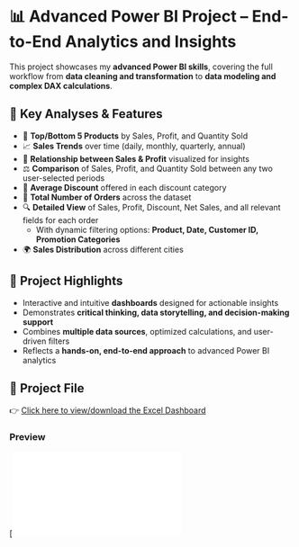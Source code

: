 # 📊 Advanced Power BI Project – End-to-End Analytics and Insights  

This project showcases my **advanced Power BI skills**, covering the full workflow from **data cleaning and transformation** to **data modeling and complex DAX calculations**.  


## 🔧 Key Analyses & Features  
- 📌 **Top/Bottom 5 Products** by Sales, Profit, and Quantity Sold  
- 📈 **Sales Trends** over time (daily, monthly, quarterly, annual)  
- 🔄 **Relationship between Sales & Profit** visualized for insights  
- ⚖️ **Comparison** of Sales, Profit, and Quantity Sold between any two user-selected periods  
- 💸 **Average Discount** offered in each discount category  
- 🛒 **Total Number of Orders** across the dataset  
- 🔍 **Detailed View** of Sales, Profit, Discount, Net Sales, and all relevant fields for each order  
  - With dynamic filtering options: **Product, Date, Customer ID, Promotion Categories**  
- 🌍 **Sales Distribution** across different cities  


## 🎯 Project Highlights  
- Interactive and intuitive **dashboards** designed for actionable insights  
- Demonstrates **critical thinking, data storytelling, and decision-making support**  
- Combines **multiple data sources**, optimized calculations, and user-driven filters  
- Reflects a **hands-on, end-to-end approach** to advanced Power BI analytics  

## 📄 Project File  

👉 [Click here to view/download the Excel Dashboard](https://github.com/Divit-Lamba/Power-BI-Project/blob/main/Power%20BI%20Project.pbix)

### Preview  
[![PDF Preview](file:///C:/Users/Admin/Desktop/DA/POWER%20BI/PROJECT%201(UDEMY)/project%201%20pdf.pdf)
